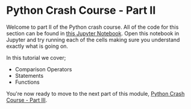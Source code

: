 # Python Crash Course - Part II
Welcome to part II of the Python crash course. All of the code for this section can be found in [this Jupyter Notebook](Crash-Course-Part-II.ipynb). Open this notebook in Jupyter and try running each of the cells making sure you understand exactly what is going on.

In this tutorial we cover;
- Comparison Operators
- Statements
- Functions

You're now ready to move to the next part of this module, [Python Crash Course - Part III](PART-III.md).